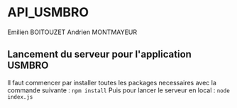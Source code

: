 # API_USMBRO
Emilien BOITOUZET
Andrien MONTMAYEUR

## Lancement du serveur pour l'application USMBRO
Il faut commencer par installer toutes les packages necessaires avec la commande suivante : <code>npm install</code>
Puis pour lancer le serveur en local : <code>node index.js</code>
